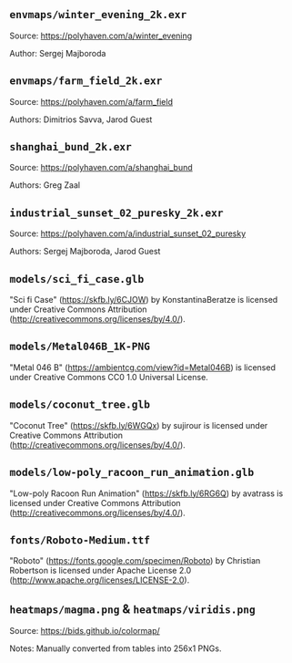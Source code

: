 ## `envmaps/winter_evening_2k.exr`

Source: https://polyhaven.com/a/winter_evening

Author: Sergej Majboroda

## `envmaps/farm_field_2k.exr`

Source: https://polyhaven.com/a/farm_field

Authors: Dimitrios Savva, Jarod Guest

## `shanghai_bund_2k.exr`

Source: https://polyhaven.com/a/shanghai_bund

Authors: Greg Zaal

## `industrial_sunset_02_puresky_2k.exr`

Source: https://polyhaven.com/a/industrial_sunset_02_puresky

Authors: Sergej Majboroda, Jarod Guest

## `models/sci_fi_case.glb`

"Sci fi Case" (https://skfb.ly/6CJOW) by KonstantinaBeratze is licensed under Creative Commons Attribution (http://creativecommons.org/licenses/by/4.0/).

## `models/Metal046B_1K-PNG`

"Metal 046 B" (https://ambientcg.com/view?id=Metal046B) is licensed under Creative Commons CC0 1.0 Universal License.

## `models/coconut_tree.glb`

"Coconut Tree" (https://skfb.ly/6WGQx) by sujirour is licensed under Creative Commons Attribution (http://creativecommons.org/licenses/by/4.0/).

## `models/low-poly_racoon_run_animation.glb`

"Low-poly Racoon Run Animation" (https://skfb.ly/6RG6Q) by avatrass is licensed under Creative Commons Attribution (http://creativecommons.org/licenses/by/4.0/).

## `fonts/Roboto-Medium.ttf`

"Roboto" (https://fonts.google.com/specimen/Roboto) by Christian Robertson is licensed under Apache License 2.0 (http://www.apache.org/licenses/LICENSE-2.0).

## `heatmaps/magma.png` & `heatmaps/viridis.png`

Source: https://bids.github.io/colormap/

Notes: Manually converted from tables into 256x1 PNGs.
